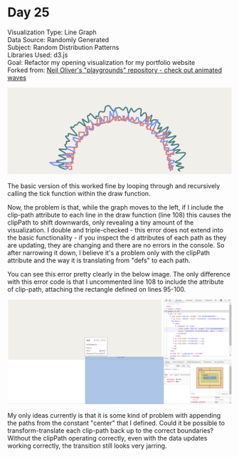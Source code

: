 # Day 25

Visualization Type: Line Graph <br>
Data Source: Randomly Generated <br>
Subject: Random Distribution Patterns <br>
Libraries Used: d3.js <br>
Goal: Refactor my opening visualization for my portfolio website <br>
Forked from: <a href="https://github.com/neil-oliver/playgrounds">Neil Oliver's "playgrounds" repository - check out animated waves</a>

![Day 25](day25.png)

The basic version of this worked fine by looping through and recursively calling the tick function within the draw function. 

Now, the problem is that, while the graph moves to the left, if I include the clip-path attribute to each line in the draw function (line 108) this causes the clipPath to shift downwards, only revealing a tiny amount of the visualization. I double and triple-checked - this error does not extend into the basic functionality - if you inspect the d attributes of each path as they are updating, they are changing and there are no errors in the console. So after narrowing it down, I believe it's a problem only with the clipPath attribute and the way it is translating from "defs" to each path. 

You can see this error pretty clearly in the below image. The only difference with this error code is that I uncommented line 108 to include the attribute of clip-path, attaching the rectangle defined on lines 95-100.

![Error Example](clipPathError.png)

My only ideas currently is that it is some kind of problem with appending the paths from the constant "center" that I defined. Could it be possible to transform-translate each clip-path back up to the correct boundaries? Without the clipPath operating correctly, even with the data updates working correctly, the transition still looks very jarring.